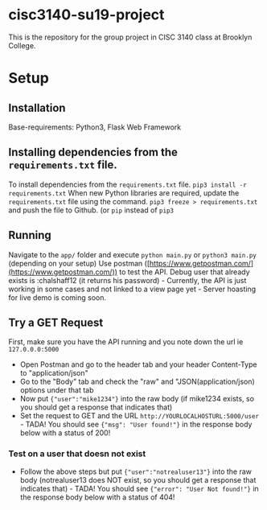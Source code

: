 # cisc3140-su19-project

This is the repository for the group project in CISC 3140 class at Brooklyn College.

# Setup

## Installation
Base-requirements: Python3, Flask Web Framework


## Installing dependencies from the `requirements.txt` file. 
To install dependencies from the `requirements.txt` file.
`pip3 install -r requirements.txt`
When new Python libraries are required, update the `requirements.txt` file using the command.
`pip3 freeze > requirements.txt` and push the file to Github. (or `pip` instead of `pip3`

## Running
Navigate to the `app/` folder and execute `python main.py` or `python3 main.py` (depending on your setup)
Use postman ([https://www.getpostman.com/](https://www.getpostman.com/)) to test the API.
Debug user that already exists is :chalshaff12 (it returns his password)
 	- Currently, the API is just working in some cases and not linked to a view page yet
	- Server hoasting for live demo is coming soon.

## Try a GET Request

First, make sure you have the API running and you note down the url ie `127.0.0.0:5000`

- Open Postman and go to the header tab and your header Content-Type to "application/json"
- Go to the "Body" tab and check the "raw" and "JSON(application/json) options under that tab
- Now put `{"user":"mike1234"}` into the raw body (if mike1234 exists, so you should get a response that indicates that)
- Set the request to GET and the URL `http://YOURLOCALHOSTURL:5000/user` - TADA! You should see `{"msg": "User found!"}` in the response body below with a status of 200!

### Test on a user that doesn not exist

- Follow the above steps but put `{"user":"notrealuser13"}` into the raw body (notrealuser13 does NOT exist, so you should get a response that indicates that) - TADA! You should see `{"error": "User Not found!"}` in the response body below with a status of 404!



